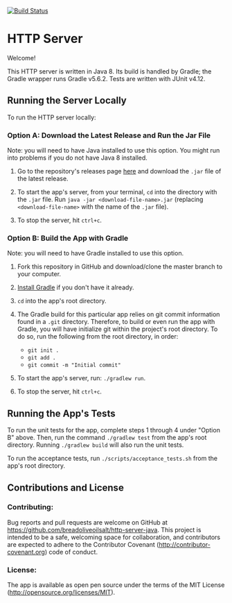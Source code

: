 [![Build Status](https://travis-ci.com/breadoliveoilsalt/http-server-java.svg?branch=master)](https://travis-ci.com/breadoliveoilsalt/http-server-java)

# HTTP Server 

Welcome!

This HTTP server is written in Java 8.  Its build is handled by Gradle; the Gradle wrapper runs Gradle v5.6.2.  Tests are written with JUnit v4.12.

## Running the Server Locally 

To run the HTTP server locally:

### Option A: Download the Latest Release and Run the Jar File

Note: you will need to have Java installed to use this option.  You might run into problems if you do not have Java 8 installed. 

1. Go to the repository's releases page [here](https://github.com/breadoliveoilsalt/http-server-java/releases) and download the `.jar` file of the latest release.

2. To start the app's server, from your terminal, `cd` into the directory with the `.jar` file.  Run `java -jar <download-file-name>.jar` (replacing `<download-file-name>` with the name of the `.jar` file).

3. To stop the server, hit `ctrl+c`.

### Option B: Build the App with Gradle

Note: you will need to have Gradle installed to use this option.

1. Fork this repository in GitHub and download/clone the master branch to your computer.

2. [Install Gradle](https://gradle.org/install/) if you don't have it already.

3. `cd` into the app's root directory.

4. The Gradle build for this particular app relies on git commit information found in a `.git` directory.  Therefore, to build or even run the app with Gradle, you will have initialize git within the project's root directory. To do so, run the following from the root directory, in order: 
    - `git init .`
    - `git add .`
    - `git commit -m "Initial commit"`
    
5. To start the app's server, run: `./gradlew run`.

6. To stop the server, hit `ctrl+c`.

## Running the App's Tests

To run the unit tests for the app, complete steps 1 through 4 under "Option B" above.  Then, run the command `./gradlew test` from the app's root directory.  Running `./gradlew build` will also run the unit tests.

To run the acceptance tests, run `./scripts/acceptance_tests.sh` from the app's root directory.  

## Contributions and License

### Contributing:

Bug reports and pull requests are welcome on GitHub at https://github.com/breadoliveoilsalt/http-server-java. This project is intended to be a safe, welcoming space for collaboration, and contributors are expected to adhere to the Contributor Covenant (http://contributor-covenant.org) code of conduct.

### License:

The app is available as open pen source under the terms of the MIT License (http://opensource.org/licenses/MIT).

